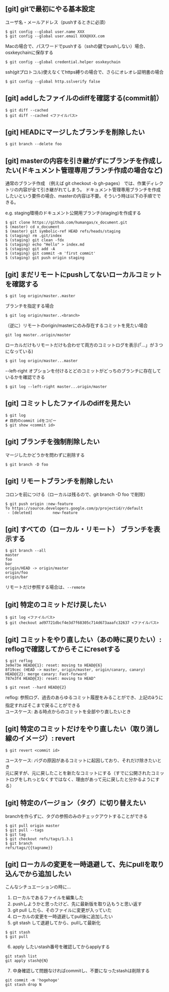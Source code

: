 ## [git] gitで最初にやる基本設定
ユーザ名・メールアドレス（pushするときに必須）
```
$ git config --global user.name XXX
$ git config --global user.email XXX@XXX.com
```

Macの場合で、パスワードでpushする（sshの鍵でpushしない）場合、osxkeychainに保存する
```
$ git config --global credential.helper osxkeychain
```

ssh(gitプロトコル)使えなくてhttps縛りの場合で、さらにオレオレ証明書の場合
```
$ git config --global http.sslverify false 
```


## [git] addしたファイルのdiffを確認する(commit前）
```
$ git diff --cached
$ git diff --cached <ファイルパス>
```


## [git] HEADにマージしたブランチを削除したい
```
$ git branch --delete foo
```


## [git] masterの内容を引き継がずにブランチを作成したい(ドキュメント管理専用ブランチ作成の場合など)
通常のブランチ作成 （例えば git checkout -b gh-pages） では、作業ディレクトリの内容が全て引き継がれてしまう。
ドキュメント管理専用ブランチを作成したいという要件の場合、masterの内容は不要。そういう時は以下の手順でできる。

e.g. staging環境のドキュメント公開用ブランチ(staging)を作成する
```
$ git clone https://github.com/humangas/x_document.git
$ (master) cd x_document
$ (master) git symbolic-ref HEAD refs/heads/staging
$ (staging) rm .git/index
$ (staging) git clean -fdx
$ (staging) echo "Hello" > index.md
$ (staging) git add -A
$ (staging) git commit -m 'first commit'
$ (staging) git push origin staging
```


## [git] まだリモートにpushしてないローカルコミットを確認する
```
$ git log origin/master..master
```

ブランチを指定する場合
```
$ git log origin/master..<branch>
```

（逆に）リモートのorigin/masterにのみ存在するコミットを見たい場合
```
git log master..origin/master
```

ローカルだけもリモートだけも合わせて両方のコミットログを表示(「...」が３つになっている)
```
$ git log origin/master...master
```

--left-right オプションを付けるとどのコミットがどっちのブランチに存在しているかを確認できる
```
$ git log --left-right master...origin/master
```


## [git] コミットしたファイルのdiffを見たい
```
$ git log
# 目的のcommit idをコピー
$ git show <commit id>
```


## [git] ブランチを強制削除したい
マージしたかどうかを問わずに削除する
```
$ git branch -D foo
```


## [git] リモートブランチを削除したい
コロンを前につける（ローカルは残るので、git branch -D foo で削除）
```
$ git push origin :new-feature
To https://source.developers.google.com/p/projectid/r/default
 - [deleted]         new-feature
```


## [git] すべての（ローカル・リモート） ブランチを表示する
```
$ git branch --all
master
foo
bar
origin/HEAD -> origin/master
origin/foo
origin/bar
```

リモートだけ参照する場合は、`--remote`


## [git] 特定のコミットだけ戻したい
```
$ git log <ファイルパス>
$ git checkout ad97721dbcf4e3d7f68305c714d673aaafc32637 <ファイルパス>
```


## [git] コミットをやり直したい（あの時に戻りたい）: reflogで確認してからそこにresetする
```
$ git reflog
3e9e73e HEAD@{1}: reset: moving to HEAD@{6}
8f19cec (HEAD -> master, origin/master, origin/canary, canary) HEAD@{2}: merge canary: Fast-forward
787e3f4 HEAD@{3}: reset: moving to HEAD^

$ git reset --hard HEAD@{2}
```
reflog: 参照ログ、過去のあらゆるコミット履歴をみることができ、上記のãうに指定すればそこまで戻ることができる  
ユースケース: ある時点からのコミットを全部やり直したいとき


## [git] 特定のコミットだけをやり直したい（取り消し線のイメージ）: revert 
```
$ git revert <commit id>
```
ユースケース: バグの原因があるコミットに起因しており、それだけ除きたいとき  
元に戻すが、元に戻したことを新たなコミットにする（すでに公開されたコミットログをしれっとなくすではなく、理由があって元に戻したと分かるようにする）


## [git] 特定のバージョン（タグ）に切り替えたい
branchを作らずに、タグの参照のみのチェックアウトすることができる
```
$ git pull origin master
$ git pull --tags
$ git tag
$ git checkout refs/tags/1.3.1
$ git branch
refs/tags/{{tagname}}
```

## [git] ローカルの変更を一時退避して、先にpullを取り込んでから追加したい
こんなシチュエーションの時に...  

1. ローカルであるファイルを編集した
1. pushしようかと思ったけど、先に最新版を取り込もうと思い返す 
1. git pull したら、そのファイルに変更が入っていた
1. ローカルの変更を一時退避してpull後に追加したい
1. git stash して退避してから、pullして最新化
```
$ git stash
$ git pull
```

6. apply したいstash番号を確認してからapplyする
```
git stash list 
git apply stash@{N}
```

7. 中身確認して問題なければcommitし、不要になったstashは削除する
```
git commit -m 'hogehoge'
git stash drop N
```
